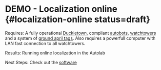 # DEMO - Localization online {#localization-online status=draft}

<div class='requirements' markdown="1">

Requires: A fully operational [Duckietown](+opmanual_duckietown#duckietowns), compliant [autobots](#autolab-autobot-specs), [watchtowers](#localization-watchtower-hardware) and a system of [ground april tags](#localization-apriltags-specs). Also requires a powerfull computer with LAN fast connection to all watchtowers.

Results: Running online localization in the Autolab

Next Steps: Check out the [software](#localization-software)
</div>
